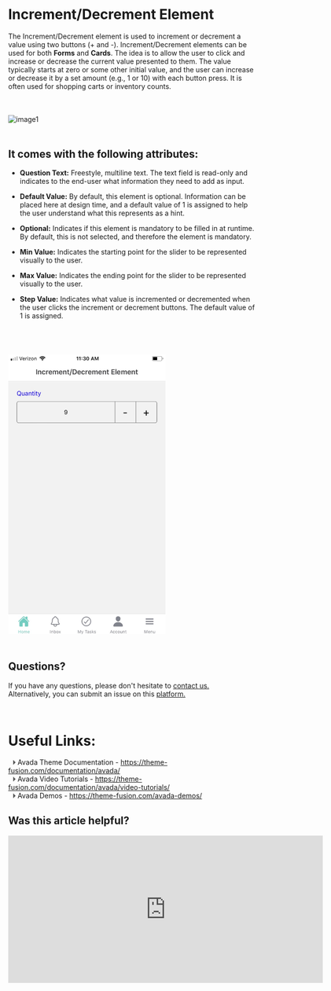 # Increment/Decrement Element

The Increment/Decrement element is used to increment or decrement a value using two buttons (+ and -). Increment/Decrement elements can be used for both **Forms** and **Cards**. The idea is to allow the user to click and increase or decrease the current value presented to them. The value typically starts at zero or some other initial value, and the user can increase or decrease it by a set amount (e.g., 1 or 10) with each button press. It is often used for shopping carts or inventory counts.
<p style="margin-top:50px;"></p>

![image1](../../../../images/cards/elements/increment/increment1.png)
<p style="margin-top:50px;"></p>

## It comes with the following attributes:

- **Question Text:** Freestyle, multiline text. The text field is read-only and indicates to the end-user what information they need to add as input.  

- **Default Value:** By default, this element is optional. Information can be placed here at design time, and a default value of 1 is assigned to help the user understand what this represents as a hint.  

- **Optional:** Indicates if this element is mandatory to be filled in at runtime. By default, this is not selected, and therefore the element is mandatory.  

- **Min Value:** Indicates the starting point for the slider to be represented visually to the user.  

- **Max Value:** Indicates the ending point for the slider to be represented visually to the user.  

- **Step Value:** Indicates what value is incremented or decremented when the user clicks the increment or decrement buttons. The default value of 1 is assigned.  
<p style="margin-top:70px;"></p>


<img src="./images/cards/elements/increment/increment2.jpg" alt="" width="320">
<p style="margin-top:50px;"></p>


## Questions? 

If you have any questions, please don't hesitate to <a href="https://www.acenji.com/contact" target="_blank" rel="noopener">contact us.</a>   
Alternatively, you can submit an issue on this <a href="https://github.com/acenji/acenji-help/issues" target="_blank" rel="noopener">platform.</a>


<p style="margin-top:70px;"></p>

# Useful Links:

<span class="triangle"></span> Avada Theme Documentation - https://theme-fusion.com/documentation/avada/     
<span class="triangle"></span> Avada Video Tutorials - https://theme-fusion.com/documentation/avada/video-tutorials/    
<span class="triangle"></span> Avada Demos - https://theme-fusion.com/avada-demos/  


<style>
.triangle {
display: inline-block;
width: 0;
height: 0;
border-style: solid;
border-width: 5px 0 5px 5px;
border-color: transparent transparent transparent #595959;
margin-left: 10px;
}
</style>
<p style="margin-top:30px;"></p>


## Was this article helpful?

<iframe src="https://docs.google.com/forms/d/e/1FAIpQLScoi_GHH5dQ7bL_MKlaMo3ozsfp4wrIYI1EO_98tnndafXfvw/viewform?embedded=true" width="640" height="300" frameborder="0" marginheight="0" marginwidth="0">Wird geladen…</iframe>











